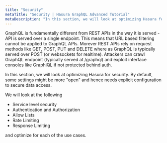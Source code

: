 ```yaml
---
title: "Security"
metaTitle: "Security | Hasura GraphQL Advanced Tutorial"
metaDescription: "In this section, we will look at optimizing Hasura for security. By default, some settings might be more "open" and hence needs explicit configuration to secure data access."
---
```


GraphQL is fundamentally different from REST APIs in the way it is served - API is served over a single endpoint. This means that URL based filtering cannot be applied to GraphQL APIs. Morever REST APIs rely on request methods like GET, POST, PUT and DELETE where as GraphQL is typically served over POST (or websockets for realtime). Attackers can crawl GraphQL endpoint (typically served at /graphql) and exploit interface consoles like GraphiQL if not protected behind auth.

In this section, we will look at optimizing Hasura for security. By default, some settings might be more "open" and hence needs explicit configuration to secure data access.

We will look at the following

- Service level security
- Authentication and Authorization
- Allow Lists
- Rate Limiting
- Response Limiting

and optimize for each of the use cases.
